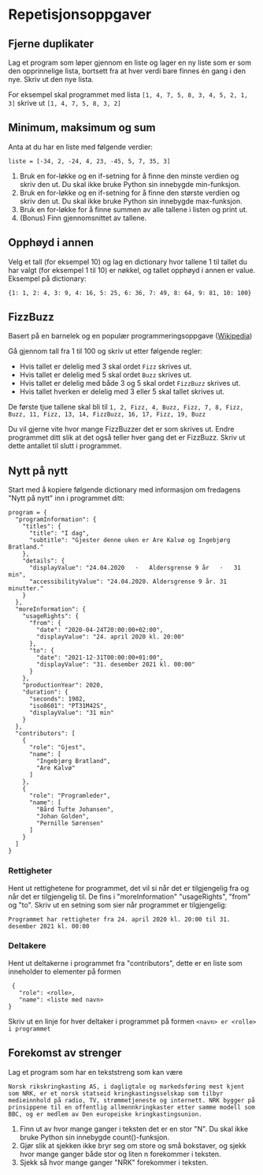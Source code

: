 # Repetisjonsoppgaver

## Fjerne duplikater

Lag et program som løper gjennom en liste og lager en ny liste som er som den opprinnelige lista, bortsett fra at hver verdi bare finnes én gang i den nye. Skriv ut den nye lista. 

For eksempel skal programmet med lista `[1, 4, 7, 5, 8, 3, 4, 5, 2, 1, 3]` skrive ut `[1, 4, 7, 5, 8, 3, 2]`

## Minimum, maksimum og sum
Anta at du har en liste med følgende verdier:

`liste = [-34, 2, -24, 4, 23, -45, 5, 7, 35, 3]`
1. Bruk en for-løkke og en if-setning for å finne den minste verdien og skriv
den ut. Du skal ikke bruke Python sin innebygde min-funksjon.
2. Bruk en for-løkke og en if-setning for å finne den største verdien og skriv
den ut. Du skal ikke bruke Python sin innebygde max-funksjon.
3. Bruk en for-løkke for å finne summen av alle tallene i listen og print ut.
4. (Bonus) Finn gjennomsnittet av tallene.

## Opphøyd i annen
Velg et tall (for eksempel 10) og lag en dictionary hvor tallene 1 til tallet du har valgt (for eksempel 1 til 10) er nøkkel, og tallet opphøyd i annen er value. Eksempel på dictionary:

`{1: 1, 2: 4, 3: 9, 4: 16, 5: 25, 6: 36, 7: 49, 8: 64, 9: 81, 10: 100}`

## FizzBuzz

Basert på en barnelek og en populær programmeringsoppgave ([Wikipedia](https://en.wikipedia.org/wiki/Fizz_buzz))

Gå gjennom tall fra 1 til 100 og skriv ut etter følgende regler:
* Hvis tallet er delelig med 3 skal ordet `Fizz` skrives ut.
* Hvis tallet er delelig med 5 skal ordet `Buzz` skrives ut.
* Hvis tallet er delelig med både 3 og 5 skal ordet `FizzBuzz` skrives ut.
* Hvis tallet hverken er delelig med 3 eller 5 skal tallet skrives ut.
 
 De første tjue tallene skal bli til `1, 2, Fizz, 4, Buzz, Fizz, 7, 8, Fizz, Buzz, 11, Fizz, 13, 14, FizzBuzz, 16, 17, Fizz, 19, Buzz`
 
 Du vil gjerne vite hvor mange FizzBuzzer det er som skrives ut. Endre programmet ditt slik at det også teller hver gang det er FizzBuzz. Skriv ut dette antallet til slutt i programmet.

## Nytt på nytt

Start med å kopiere følgende dictionary med informasjon om fredagens "Nytt på nytt" inn i programmet ditt:

```
program = {
  "programInformation": {
    "titles": {
      "title": "I dag",
      "subtitle": "Gjester denne uken er Are Kalvø og Ingebjørg Bratland."
    },
    "details": {
      "displayValue": "24.04.2020   ·   Aldersgrense 9 år   ·   31 min",
      "accessibilityValue": "24.04.2020. Aldersgrense 9 år. 31 minutter."
    }
  },
  "moreInformation": {
    "usageRights": {
      "from": {
        "date": "2020-04-24T20:00:00+02:00",
        "displayValue": "24. april 2020 kl. 20:00"
      },
      "to": {
        "date": "2021-12-31T00:00:00+01:00",
        "displayValue": "31. desember 2021 kl. 00:00"
      }
    },
    "productionYear": 2020,
    "duration": {
      "seconds": 1902,
      "iso8601": "PT31M42S",
      "displayValue": "31 min"
    }
  },
  "contributors": [
    {
      "role": "Gjest",
      "name": [
        "Ingebjørg Bratland",
        "Are Kalvø"
      ]
    },
    {
      "role": "Programleder",
      "name": [
        "Bård Tufte Johansen",
        "Johan Golden",
        "Pernille Sørensen"
      ]
    }
  ]
}
```

### Rettigheter

Hent ut rettighetene for programmet, det vil si når det er tilgjengelig fra og når det er tilgjengelig til. De fins i "moreInformation" "usageRights", "from" og "to". Skriv ut en setning som sier når programmet er tilgjengelig:
```
Programmet har rettigheter fra 24. april 2020 kl. 20:00 til 31. desember 2021 kl. 00:00
```

### Deltakere
Hent ut deltakerne i programmet fra "contributors", dette er en liste som inneholder to elementer på formen
```
 {
   "role": <rolle>,
   "name": <liste med navn>
}
```
Skriv ut en linje for hver deltaker i programmet på formen `<navn> er <rolle> i programmet`

## Forekomst av strenger

Lag et program som har en tekststreng som kan være 

`
Norsk rikskringkasting AS, i dagligtale og markedsføring mest kjent som NRK, er et norsk statseid kringkastingsselskap som tilbyr medieinnhold på radio, TV, strømmetjeneste og internett. NRK bygger på prinsippene til en offentlig allmennkringkaster etter samme modell som BBC, og er medlem av Den europeiske kringkastingsunion.
`

1. Finn ut av hvor mange ganger i teksten det er en stor "N". Du skal ikke bruke Python sin innebygde count()-funksjon.
2. Gjør slik at sjekken ikke bryr seg om store og små bokstaver, og sjekk hvor mange ganger både stor og liten n forekommer i teksten.
3. Sjekk så hvor mange ganger "NRK" forekommer i teksten.


